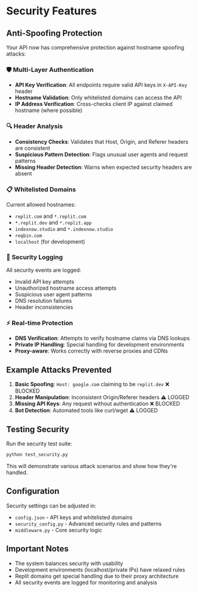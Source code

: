 # Security Features

## Anti-Spoofing Protection

Your API now has comprehensive protection against hostname spoofing attacks:

### 🛡️ **Multi-Layer Authentication**
- **API Key Verification**: All endpoints require valid API keys in `X-API-Key` header
- **Hostname Validation**: Only whitelisted domains can access the API
- **IP Address Verification**: Cross-checks client IP against claimed hostname (where possible)

### 🔍 **Header Analysis**
- **Consistency Checks**: Validates that Host, Origin, and Referer headers are consistent
- **Suspicious Pattern Detection**: Flags unusual user agents and request patterns
- **Missing Header Detection**: Warns when expected security headers are absent

### 📋 **Whitelisted Domains**
Current allowed hostnames:
- `replit.com` and `*.replit.com`
- `*.replit.dev` and `*.replit.app`
- `indexnow.studio` and `*.indexnow.studio`
- `reqbin.com`
- `localhost` (for development)

### 🚨 **Security Logging**
All security events are logged:
- Invalid API key attempts
- Unauthorized hostname access attempts
- Suspicious user agent patterns
- DNS resolution failures
- Header inconsistencies

### ⚡ **Real-time Protection**
- **DNS Verification**: Attempts to verify hostname claims via DNS lookups
- **Private IP Handling**: Special handling for development environments
- **Proxy-aware**: Works correctly with reverse proxies and CDNs

## Example Attacks Prevented

1. **Basic Spoofing**: `Host: google.com` claiming to be `replit.dev` ❌ BLOCKED
2. **Header Manipulation**: Inconsistent Origin/Referer headers ⚠️ LOGGED
3. **Missing API Keys**: Any request without authentication ❌ BLOCKED
4. **Bot Detection**: Automated tools like curl/wget ⚠️ LOGGED

## Testing Security

Run the security test suite:
```bash
python test_security.py
```

This will demonstrate various attack scenarios and show how they're handled.

## Configuration

Security settings can be adjusted in:
- `config.json` - API keys and whitelisted domains
- `security_config.py` - Advanced security rules and patterns
- `middleware.py` - Core security logic

## Important Notes

- The system balances security with usability
- Development environments (localhost/private IPs) have relaxed rules
- Replit domains get special handling due to their proxy architecture
- All security events are logged for monitoring and analysis